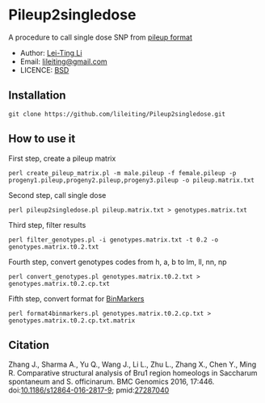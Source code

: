 # Pileup2singledose
A procedure to call single dose SNP from [pileup format](http://samtools.sourceforge.net/pileup.shtml)

* Author: [Lei-Ting Li](https://github.com/lileiting)
* Email: lileiting@gmail.com
* LICENCE: [BSD](http://opensource.org/licenses/bsd-license.php)


## Installation

    git clone https://github.com/lileiting/Pileup2singledose.git

## How to use it

First step, create a pileup matrix

    perl create_pileup_matrix.pl -m male.pileup -f female.pileup -p progeny1.pileup,progeny2.pileup,progeny3.pileup -o pileup.matrix.txt

Second step, call single dose

    perl pileup2singledose.pl pileup.matrix.txt > genotypes.matrix.txt

Third step, filter results

    perl filter_genotypes.pl -i genotypes.matrix.txt -t 0.2 -o genotypes.matrix.t0.2.txt

Fourth step, convert genotypes codes from h, a, b to lm, ll, nn, np

    perl convert_genotypes.pl genotypes.matrix.t0.2.txt > genotypes.matrix.t0.2.cp.txt

Fifth step, convert format for [BinMarkers](https://github.com/lileiting/BinMarkers)

    perl format4binmarkers.pl genotypes.matrix.t0.2.cp.txt > genotypes.matrix.t0.2.cp.txt.matrix

## Citation
Zhang J., Sharma A., Yu Q., Wang J., Li L., Zhu L., Zhang X., Chen Y., Ming R. Comparative structural analysis of Bru1 region homeologs in Saccharum spontaneum and S. officinarum. BMC Genomics 2016, 17:446. doi:[10.1186/s12864-016-2817-9](http://dx.doi.org/10.1186/s12864-016-2817-9); pmid:[27287040](http://www.ncbi.nlm.nih.gov/pubmed/27287040)
